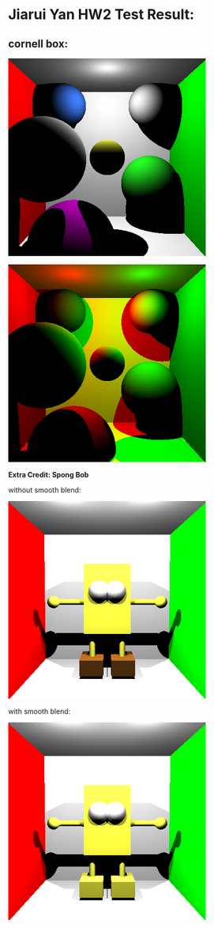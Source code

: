 Jiarui Yan HW2 Test Result:
======================
cornell box:
------------
![](./JiaruiYan's_Result/cornell_box_test1.png)

![](./JiaruiYan's_Result/cornell_box_test2.png)

**Extra Credit: Spong Bob**

without smooth blend:

![](./JiaruiYan's_Result/SpongBobNoSmoothBlend.png)

with smooth blend:

![](./JiaruiYan's_Result/SpongBobWithSmooth.png)